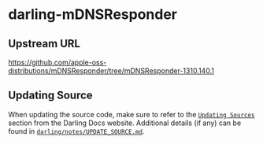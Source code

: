 # darling-mDNSResponder

## Upstream URL

https://github.com/apple-oss-distributions/mDNSResponder/tree/mDNSResponder-1310.140.1

## Updating Source

When updating the source code, make sure to refer to the [`Updating Sources`](https://docs.darlinghq.org/contributing/updating-sources/index.html#updating-sources) section from the Darling Docs website. Additional details (if any) can be found in [`darling/notes/UPDATE_SOURCE.md`](darling/notes/UPDATE_SOURCE.md).
